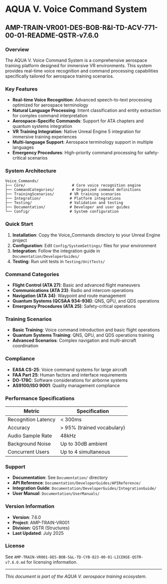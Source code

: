 # AQUA V. Voice Command System
## AMP-TRAIN-VR001-DES-BOB-R&I-TD-ACV-771-00-01-README-QSTR-v7.6.0

### Overview
The AQUA V. Voice Command System is a comprehensive aerospace training platform designed for immersive VR environments. This system provides real-time voice recognition and command processing capabilities specifically tailored for aerospace training scenarios.

### Key Features
- **Real-time Voice Recognition**: Advanced speech-to-text processing optimized for aerospace terminology
- **Natural Language Processing**: Intent classification and entity extraction for complex command interpretation
- **Aerospace-Specific Commands**: Support for ATA chapters and quantum systems integration
- **VR Training Integration**: Native Unreal Engine 5 integration for immersive training experiences
- **Multi-language Support**: Aerospace terminology support in multiple languages
- **Emergency Procedures**: High-priority command processing for safety-critical scenarios

### System Architecture
```
Voice_Commands/
├── Core/                     # Core voice recognition engine
├── CommandCategories/        # Organized command definitions
├── TrainingScenarios/       # VR training scenarios
├── Integration/             # Platform integrations
├── Testing/                 # Validation and testing
├── Documentation/           # Developer and user guides
└── Config/                  # System configuration
```

### Quick Start
1. **Installation**: Copy the Voice_Commands directory to your Unreal Engine project
2. **Configuration**: Edit `Config/SystemSettings/` files for your environment
3. **Integration**: Follow the integration guide in `Documentation/DeveloperGuides/`
4. **Testing**: Run unit tests in `Testing/UnitTests/`

### Command Categories
- **Flight Control (ATA 27)**: Basic and advanced flight maneuvers
- **Communications (ATA 23)**: Radio and intercom operations
- **Navigation (ATA 34)**: Waypoint and route management
- **Quantum Systems (QCSAA 934-936)**: QNS, QPU, and QDS operations
- **Emergency Procedures (ATA 25)**: Safety-critical operations

### Training Scenarios
- **Basic Training**: Voice command introduction and basic flight operations
- **Quantum Systems Training**: QNS, QPU, and QDS operations training
- **Advanced Scenarios**: Complex navigation and multi-aircraft coordination

### Compliance
- **EASA CS-25**: Voice command systems for large aircraft
- **FAA Part 25**: Human factors and interface requirements
- **DO-178C**: Software considerations for airborne systems
- **AS9100/ISO 9001**: Quality management compliance

### Performance Specifications
| Metric | Specification |
|--------|---------------|
| Recognition Latency | < 300ms |
| Accuracy | > 95% (trained vocabulary) |
| Audio Sample Rate | 48kHz |
| Background Noise | Up to 30dB ambient |
| Concurrent Users | Up to 4 simultaneous |

### Support
- **Documentation**: See `Documentation/` directory
- **API Reference**: `Documentation/DeveloperGuides/APIReference/`
- **Integration Guide**: `Documentation/DeveloperGuides/IntegrationGuide/`
- **User Manual**: `Documentation/UserManuals/`

### Version Information
- **Version**: 7.6.0
- **Project**: AMP-TRAIN-VR001
- **Division**: QSTR (Structures)
- **Last Updated**: July 2025

### License
See `AMP-TRAIN-VR001-DES-BOB-S&L-TD-CYB-823-00-01-LICENSE-QSTR-v7.6.0.md` for licensing information.

---
*This document is part of the AQUA V. aerospace training ecosystem.*
